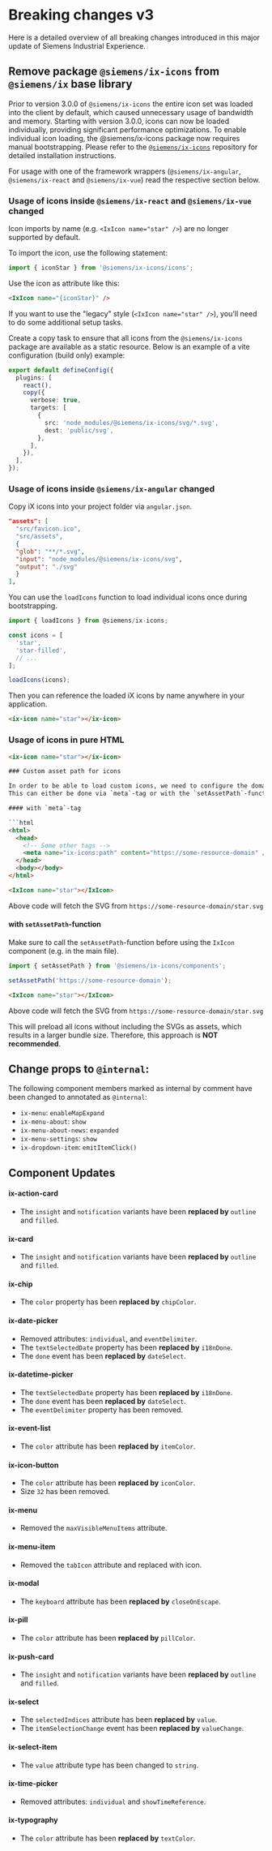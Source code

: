 # Breaking changes v3

Here is a detailed overview of all breaking changes introduced in this major update of Siemens Industrial Experience.

## Remove package `@siemens/ix-icons` from `@siemens/ix` base library

Prior to version 3.0.0 of `@siemens/ix-icons` the entire icon set was loaded into the client by default, which caused unnecessary usage of bandwidth and memory.
Starting with version 3.0.0, icons can now be loaded individually, providing significant performance optimizations.
To enable individual icon loading, the @siemens/ix-icons package now requires manual bootstrapping.
Please refer to the [`@siemens/ix-icons`](https://github.com/siemens/ix-icons) repository for detailed installation instructions.

For usage with one of the framework wrappers (`@siemens/ix-angular`, `@siemens/ix-react` and `@siemens/ix-vue`) read the respective section below.

### Usage of icons inside `@siemens/ix-react` and `@siemens/ix-vue` changed

Icon imports by name (e.g. `<IxIcon name="star" />`) are no longer supported by default.

To import the icon, use the following statement:

```ts
import { iconStar } from '@siemens/ix-icons/icons';
```

Use the icon as attribute like this:

```html
<IxIcon name="{iconStar}" />
```

If you want to use the "legacy" style (`<IxIcon name="star" />`), you'll need to do some additional setup tasks.

Create a copy task to ensure that all icons from the `@siemens/ix-icons` package are available as a static resource. Below is an example of a vite configuration (build only) example:

```ts
export default defineConfig({
  plugins: [
    react(),
    copy({
      verbose: true,
      targets: [
        {
          src: 'node_modules/@siemens/ix-icons/svg/*.svg',
          dest: 'public/svg',
        },
      ],
    }),
  ],
});
```

### Usage of icons inside `@siemens/ix-angular` changed

Copy iX icons into your project folder via `angular.json`.

```json
"assets": [
  "src/favicon.ico",
  "src/assets",
  {
  "glob": "**/*.svg",
  "input": "node_modules/@siemens/ix-icons/svg",
  "output": "./svg"
  }
],
```

You can use the `loadIcons` function to load individual icons once during bootstrapping.

```js
import { loadIcons } from @siemens/ix-icons;

const icons = [
  'star',
  'star-filled',
  // ...
];

loadIcons(icons);
```

Then you can reference the loaded iX icons by name anywhere in your application.

```html
<ix-icon name="star"></ix-icon>
```

### Usage of icons in pure HTML

```html
<ix-icon name="star"></ix-icon>

### Custom asset path for icons

In order to be able to load custom icons, we need to configure the domain of the asset path.
This can either be done via `meta`-tag or with the `setAssetPath`-function.

#### with `meta`-tag

```html
<html>
  <head>
    <!-- Some other tags -->
    <meta name="ix-icons:path" content="https://some-resource-domain" />
  </head>
  <body></body>
</html>
```

```html
<IxIcon name="star"></IxIcon>
```

Above code will fetch the SVG from `https://some-resource-domain/star.svg`

#### with `setAssetPath`-function

Make sure to call the `setAssetPath`-function before using the `IxIcon` component (e.g. in the main file).

```ts
import { setAssetPath } from '@siemens/ix-icons/components';

setAssetPath('https://some-resource-domain');
```

```html
<IxIcon name="star"></IxIcon>
```

Above code will fetch the SVG from `https://some-resource-domain/star.svg`

This will preload all icons without including the SVGs as assets, which results in a larger bundle size.
Therefore, this approach is **NOT recommended**.

## Change props to `@internal`:

The following component members marked as internal by comment have been changed to annotated as `@internal`:

- `ix-menu`: `enableMapExpand`
- `ix-menu-about`: `show`
- `ix-menu-about-news`: `expanded`
- `ix-menu-settings`: `show`
- `ix-dropdown-item`: `emitItemClick()`

## Component Updates

#### ix-action-card
- The `insight` and `notification` variants have been **replaced by** `outline` and `filled`.

#### ix-card
- The `insight` and `notification` variants have been **replaced by** `outline` and `filled`.

#### ix-chip
- The `color` property has been **replaced by** `chipColor`.

#### ix-date-picker
- Removed attributes: `individual`, and `eventDelimiter`.
- The `textSelectedDate` property has been **replaced by** `i18nDone`.
- The `done` event has been **replaced by** `dateSelect`.

#### ix-datetime-picker
- The `textSelectedDate` property has been **replaced by** `i18nDone`.
- The `done` event has been **replaced by** `dateSelect`.
- The `eventDelimiter` property has been removed.

#### ix-event-list
- The `color` attribute has been **replaced by** `itemColor`.

#### ix-icon-button
- The `color` attribute has been **replaced by** `iconColor`.
- Size `32` has been removed.

#### ix-menu
- Removed the `maxVisibleMenuItems` attribute.

#### ix-menu-item
- Removed the `tabIcon` attribute and replaced with icon.

#### ix-modal
- The `keyboard` attribute has been **replaced by** `closeOnEscape`.

#### ix-pill
- The `color` attribute has been **replaced by** `pillColor`.

#### ix-push-card
- The `insight` and `notification` variants have been **replaced by** `outline` and `filled`.

#### ix-select
- The `selectedIndices` attribute has been **replaced by** `value`.
- The `itemSelectionChange` event has been **replaced by** `valueChange`.

#### ix-select-item
- The `value` attribute type has been changed to `string`.

#### ix-time-picker
- Removed attributes: `individual` and `showTimeReference`.

#### ix-typography
- The `color` attribute has been **replaced by** `textColor`.
